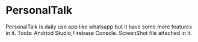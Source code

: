 # PersonalTalk
PersonalTalk is daily use app like whatsapp but it have some more features in it.
Tools: Andriod Studio,Firebase Console.
ScreenShot file attached in it.
